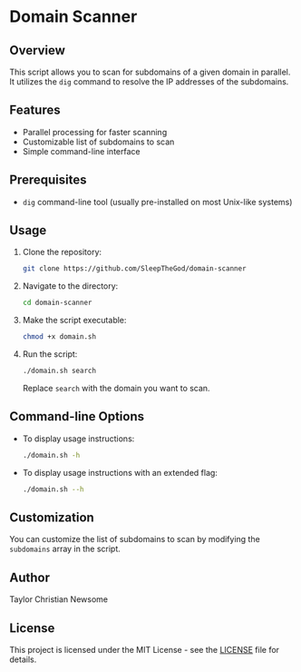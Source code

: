 # Domain Scanner

## Overview

This script allows you to scan for subdomains of a given domain in parallel. It utilizes the `dig` command to resolve the IP addresses of the subdomains.

## Features

- Parallel processing for faster scanning
- Customizable list of subdomains to scan
- Simple command-line interface

## Prerequisites

- `dig` command-line tool (usually pre-installed on most Unix-like systems)

## Usage

1. Clone the repository:

    ```bash
    git clone https://github.com/SleepTheGod/domain-scanner
    ```

2. Navigate to the directory:

    ```bash
    cd domain-scanner
    ```

3. Make the script executable:

    ```bash
    chmod +x domain.sh
    ```

4. Run the script:

    ```bash
    ./domain.sh search
    ```

    Replace `search` with the domain you want to scan.

## Command-line Options

- To display usage instructions:

    ```bash
    ./domain.sh -h
    ```

- To display usage instructions with an extended flag:

    ```bash
    ./domain.sh --h
    ```

## Customization

You can customize the list of subdomains to scan by modifying the `subdomains` array in the script.

## Author

Taylor Christian Newsome

## License

This project is licensed under the MIT License - see the [LICENSE](LICENSE) file for details.

